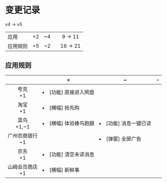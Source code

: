# 变更记录

v4 -> v5

||||||
|-|:-:|:-:|:-:|:-:|
|应用|+2|~4||9 -> 11|
|应用规则|+5|~2||16 -> 21|

## 应用规则

||+|~|-|
|:-:|-|-|-|
|夸克<br>+1|<li>[功能] 直接进入网盘|||
|淘宝<br>+1|<li>[横幅] 抢先购|||
|菜鸟<br>+1,~1|<li>[横幅] 体验蜂鸟跑腿|<li>[功能] 消息一键已读||
|广州农商银行<br>~1||<li>[弹窗] 全屏广告||
|京东<br>+1|<li>[功能] 清空未读消息|||
|山姆会员商店<br>+1|<li>[横幅] 新鲜事|||
